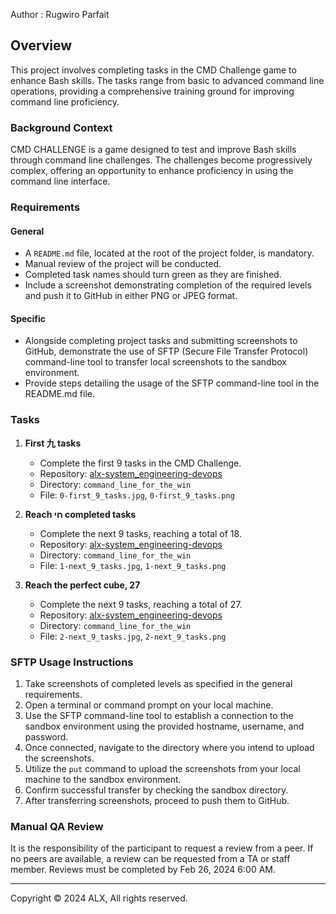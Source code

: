 Author : Rugwiro Parfait

## Overview
This project involves completing tasks in the CMD Challenge game to enhance Bash skills. The tasks range from basic to advanced command line operations, providing a comprehensive training ground for improving command line proficiency.

### Background Context
CMD CHALLENGE is a game designed to test and improve Bash skills through command line challenges. The challenges become progressively complex, offering an opportunity to enhance proficiency in using the command line interface.

### Requirements
#### General
- A `README.md` file, located at the root of the project folder, is mandatory.
- Manual review of the project will be conducted.
- Completed task names should turn green as they are finished.
- Include a screenshot demonstrating completion of the required levels and push it to GitHub in either PNG or JPEG format.

#### Specific
- Alongside completing project tasks and submitting screenshots to GitHub, demonstrate the use of SFTP (Secure File Transfer Protocol) command-line tool to transfer local screenshots to the sandbox environment.
- Provide steps detailing the usage of the SFTP command-line tool in the README.md file.

### Tasks
1. **First 九 tasks**
   - Complete the first 9 tasks in the CMD Challenge.
   - Repository: [alx-system_engineering-devops](https://github.com/alx-system_engineering-devops)
   - Directory: `command_line_for_the_win`
   - File: `0-first_9_tasks.jpg`, `0-first_9_tasks.png`

2. **Reach חי completed tasks**
   - Complete the next 9 tasks, reaching a total of 18.
   - Repository: [alx-system_engineering-devops](https://github.com/alx-system_engineering-devops)
   - Directory: `command_line_for_the_win`
   - File: `1-next_9_tasks.jpg`, `1-next_9_tasks.png`

3. **Reach the perfect cube, 27**
   - Complete the next 9 tasks, reaching a total of 27.
   - Repository: [alx-system_engineering-devops](https://github.com/alx-system_engineering-devops)
   - Directory: `command_line_for_the_win`
   - File: `2-next_9_tasks.jpg`, `2-next_9_tasks.png`

### SFTP Usage Instructions
1. Take screenshots of completed levels as specified in the general requirements.
2. Open a terminal or command prompt on your local machine.
3. Use the SFTP command-line tool to establish a connection to the sandbox environment using the provided hostname, username, and password.
4. Once connected, navigate to the directory where you intend to upload the screenshots.
5. Utilize the `put` command to upload the screenshots from your local machine to the sandbox environment.
6. Confirm successful transfer by checking the sandbox directory.
7. After transferring screenshots, proceed to push them to GitHub.
   
### Manual QA Review
It is the responsibility of the participant to request a review from a peer. If no peers are available, a review can be requested from a TA or staff member. Reviews must be completed by Feb 26, 2024 6:00 AM.

---

Copyright © 2024 ALX, All rights reserved.
